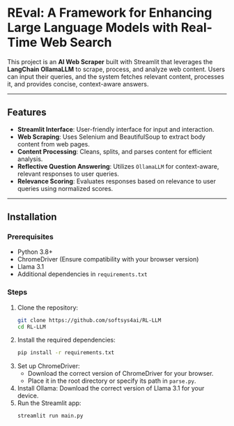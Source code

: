 # REval: A Framework for Enhancing Large Language Models with Real-Time Web Search

This project is an **AI Web Scraper** built with Streamlit that leverages the **LangChain OllamaLLM** to scrape, process, and analyze web content. Users can input their queries, and the system fetches relevant content, processes it, and provides concise, context-aware answers.

---

## Features

- **Streamlit Interface**: User-friendly interface for input and interaction.
- **Web Scraping**: Uses Selenium and BeautifulSoup to extract body content from web pages.
- **Content Processing**: Cleans, splits, and parses content for efficient analysis.
- **Reflective Question Answering**: Utilizes `OllamaLLM` for context-aware, relevant responses to user queries.
- **Relevance Scoring**: Evaluates responses based on relevance to user queries using normalized scores.

---

## Installation

### Prerequisites

- Python 3.8+
- ChromeDriver (Ensure compatibility with your browser version)
- Llama 3.1
- Additional dependencies in `requirements.txt`

### Steps

1. Clone the repository:
   ```bash
   git clone https://github.com/softsys4ai/RL-LLM
   cd RL-LLM

2. Install the required dependencies:
   ```bash
   pip install -r requirements.txt
3. Set up ChromeDriver:
   - Download the correct version of ChromeDriver for your browser.
   - Place it in the root directory or specify its path in `parse.py`.
4. Install Ollama:
   Download the correct version of Llama 3.1 for your device.
5. Run the Streamlit app:
   ```bash
   streamlit run main.py
